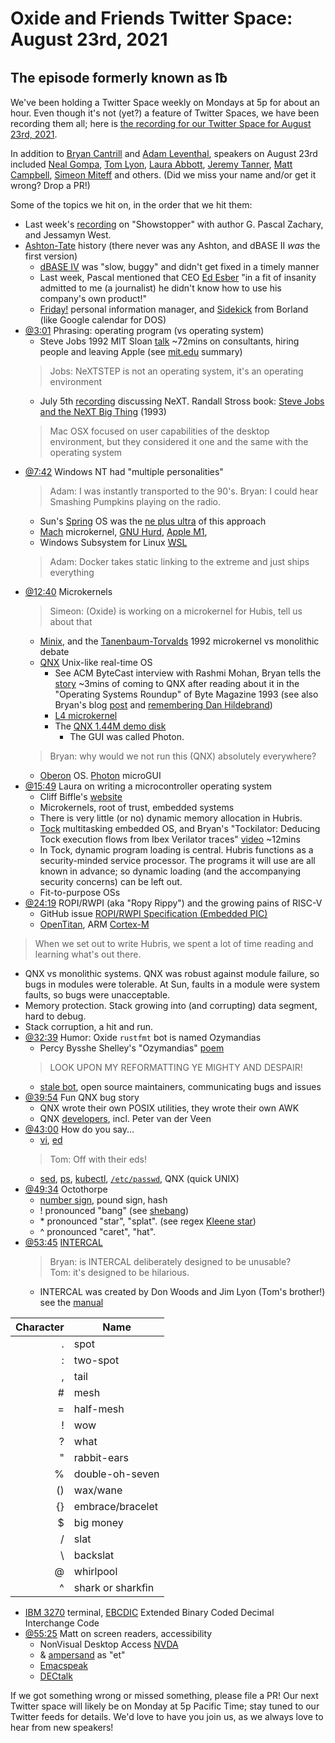 # Oxide and Friends Twitter Space: August 23rd, 2021

## The episode formerly known as ℔

We've been holding a Twitter Space weekly on Mondays at 5p for about an hour.
Even though it's not (yet?) a feature of Twitter Spaces, we have been
recording them all; here is
[the recording for our Twitter Space for August 23rd, 2021](https://youtu.be/-ZRv6EHaQYM).

In addition to
[Bryan Cantrill](https://twitter.com/bcantrill) and
[Adam Leventhal](https://twitter.com/ahl),
speakers on August 23rd included
[Neal Gompa](https://twitter.com/Det_Conan_Kudo),
[Tom Lyon](https://twitter.com/aka_pugs),
[Laura Abbott](https://twitter.com/openlabbott),
[Jeremy Tanner](https://twitter.com/Penguin),
[Matt Campbell](https://twitter.com/mw_campbell),
[Simeon Miteff](https://twitter.com/simeonmiteff)
and others.
(Did we miss your name and/or get it wrong? Drop a PR!)

Some of the topics we hit on, in the order that we hit them:

- Last week's [recording](https://youtu.be/hlQuF75L4TE) on
  "Showstopper" with author G. Pascal Zachary, and Jessamyn West.
- [Ashton-Tate](https://en.wikipedia.org/wiki/Ashton-Tate) history
  (there never was any Ashton, and dBASE II *was* the first version)
  - [dBASE IV][dbase4] was "slow, buggy" and didn't get fixed in a timely manner
  - Last week, Pascal mentioned that CEO
    [Ed Esber](https://en.wikipedia.org/wiki/Ashton-Tate#Ed_Esber)
    "in a fit of insanity admitted to me (a journalist) he didn't
     know how to use his company's own product!"
  - [Friday!](https://en.wikipedia.org/wiki/Ashton-Tate#Friday!)
    personal information manager, and
    [Sidekick](https://en.wikipedia.org/wiki/Borland_Sidekick) from Borland
    (like Google calendar for DOS)
- [@3:01](https://youtu.be/-ZRv6EHaQYM?t=181)
  Phrasing: operating program (vs operating system)
  - Steve Jobs 1992 MIT Sloan [talk](https://youtu.be/Gk-9Fd2mEnI) ~72mins
    on consultants, hiring people and leaving Apple
    (see [mit.edu][jobs-mit] summary)
  > Jobs: NeXTSTEP is not an operating system, it's an operating environment
  - July 5th [recording](https://youtu.be/2H9XQBdLB0Y) discussing NeXT.
    Randall Stross book: [Steve Jobs and the NeXT Big Thing][stross-next] (1993)
  > Mac OSX focused on user capabilities of the desktop environment,
    but they considered it one and the same with the operating system
- [@7:42](https://youtu.be/-ZRv6EHaQYM?t=462)
  Windows NT had "multiple personalities"
  > Adam: I was instantly transported to the 90's.
  > Bryan: I could hear Smashing Pumpkins playing on the radio.
  - Sun's [Spring](https://en.wikipedia.org/wiki/Spring_(operating_system)) OS
    was the [ne plus ultra](https://www.google.com/search?q=ne+plus+ultra)
    of this approach
  - [Mach](https://en.wikipedia.org/wiki/Mach_(kernel)) microkernel,
    [GNU Hurd](https://en.wikipedia.org/wiki/GNU_Hurd),
    [Apple M1](https://en.wikipedia.org/wiki/Apple_M1),
  - Windows Subsystem for Linux
    [WSL](https://en.wikipedia.org/wiki/Windows_Subsystem_for_Linux)
  > Adam: Docker takes static linking to the extreme and just ships everything
- [@12:40](https://youtu.be/-ZRv6EHaQYM?t=760) Microkernels
  > Simeon: (Oxide) is working on a microkernel for Hubis, tell us about that
  - [Minix](https://en.wikipedia.org/wiki/Minix), and the
    [Tanenbaum-Torvalds][kernel-debate] 1992 microkernel vs monolithic debate
  - [QNX](https://en.wikipedia.org/wiki/QNX) Unix-like real-time OS
    - See ACM ByteCast interview with Rashmi Mohan, Bryan tells the
      [story](https://youtu.be/seFP7-KI2OI?t=405) ~3mins of coming to QNX after
      reading about it in the "Operating Systems Roundup" of Byte Magazine 1993
      (see also Bryan's blog [post][dtrace-qnx] and
       [remembering Dan Hildebrand](https://openqnx.com/node/298))
    - [L4 microkernel](https://en.wikipedia.org/wiki/L4_microkernel_family)
    - The [QNX 1.44M demo disk][qnx-demo]
      - The GUI was called Photon.
  > Bryan: why would we not run this (QNX) absolutely everywhere?
  - [Oberon](https://en.wikipedia.org/wiki/Oberon_(operating_system)) OS.
    [Photon][photon] microGUI
- [@15:49](https://youtu.be/-ZRv6EHaQYM?t=949)
  Laura on writing a microcontroller operating system
  - Cliff Biffle's [website](http://cliffle.com/)
  - Microkernels, root of trust, embedded systems
  - There is very little (or no) dynamic memory allocation in Hubris.
  - [Tock](https://www.tockos.org/) multitasking embedded OS, and Bryan's
    "Tockilator: Deducing Tock execution flows from Ibex Verilator traces"
    [video](https://www.youtube.com/watch?v=zPuELAzJyno&t=10534s) ~12mins
  - In Tock, dynamic program loading is central.
    Hubris functions as a security-minded service processor. The programs
    it will use are all known in advance; so dynamic loading (and the
    accompanying security concerns) can be left out.
  - Fit-to-purpose OSs
- [@24:19](https://youtu.be/-ZRv6EHaQYM?t=1459)
  ROPI/RWPI (aka "Ropy Rippy") and the growing pains of RISC-V
  - GitHub issue [ROPI/RWPI Specification (Embedded
    PIC)](https://github.com/riscv/riscv-elf-psabi-doc/issues/128)
  - [OpenTitan](https://opentitan.org/),
    ARM [Cortex-M](https://en.wikipedia.org/wiki/ARM_Cortex-M)
> When we set out to write Hubris, we spent a lot of time reading
> and learning what's out there.
  - QNX vs monolithic systems. QNX was robust against module failure,
    so bugs in modules were tolerable. At Sun, faults in a module
    were system faults, so bugs were unacceptable.
  - Memory protection. Stack growing into (and corrupting) data segment,
    hard to debug.
  - Stack corruption, a hit and run.
- [@32:39](https://youtu.be/-ZRv6EHaQYM?t=1959) Humor: Oxide `rustfmt` bot is named Ozymandias
  - Percy Bysshe Shelley's "Ozymandias" [poem][ozy]
  > LOOK UPON MY REFORMATTING YE MIGHTY AND DESPAIR!
  - [stale bot](https://twitter.com/bcantrill/status/1428187086201376772),
    open source maintainers, communicating bugs and issues
- [@39:54](https://youtu.be/-ZRv6EHaQYM?t=2394) Fun QNX bug story
  - QNX wrote their own POSIX utilities, they wrote their own AWK
  - QNX [developers][qnx-devs], incl. Peter van der Veen
- [@43:00](https://youtu.be/-ZRv6EHaQYM?t=2580) How do you say...
  - [vi](https://en.wikipedia.org/wiki/Vi),
    [ed](https://en.wikipedia.org/wiki/Ed_(text_editor))
  > Tom: Off with their eds!
  - [sed](https://en.wikipedia.org/wiki/Sed),
    [ps](https://en.wikipedia.org/wiki/Ps_(Unix)),
    [kubectl](https://kubernetes.io/docs/reference/kubectl/overview/),
    [`/etc/passwd`](https://en.wikipedia.org/wiki/Passwd#Password_file),
    QNX (quick UNIX)
- [@49:34](https://youtu.be/-ZRv6EHaQYM?t=2974) Octothorpe
  - [number sign](https://en.wikipedia.org/wiki/Number_sign),
    pound sign, hash
  - ! pronounced "bang"
    (see [shebang](https://en.wikipedia.org/wiki/Shebang_(Unix)))
  - \* pronounced "star", "splat".
    (see regex [Kleene star](https://en.wikipedia.org/wiki/Kleene_star))
  - ^ pronounced "caret", "hat".
- [@53:45](https://youtu.be/-ZRv6EHaQYM?t=3225)
  [INTERCAL](https://en.wikipedia.org/wiki/INTERCAL)
  > Bryan: is INTERCAL deliberately designed to be unusable? \
  > Tom: it's designed to be hilarious.
  - INTERCAL was created by Don Woods and Jim Lyon (Tom's brother!)
    see the [manual][intercal-manual]

| Character | Name |
| ---: | --- |
| . | spot |
| : | two-spot |
| , | tail |
| # | mesh |
| = | half-mesh |
| ! | wow |
| ? | what |
| " | rabbit-ears |
| % | double-oh-seven |
| () | wax/wane |
| {} | embrace/bracelet |
| $ | big money |
| / | slat |
| \\ | backslat |
| @ | whirlpool |
| ^ | shark or sharkfin |

- [IBM 3270](https://en.wikipedia.org/wiki/IBM_3270) terminal,
  [EBCDIC](https://en.wikipedia.org/wiki/EBCDIC)
  Extended Binary Coded Decimal Interchange Code
- [@55:25](https://youtu.be/-ZRv6EHaQYM?t=3325)
  Matt on screen readers, accessibility
  - NonVisual Desktop Access [NVDA][nvda]
  - & [ampersand](https://en.wikipedia.org/wiki/Ampersand) as "et"
  - [Emacspeak](https://en.wikipedia.org/wiki/Emacspeak)
  - [DECtalk](https://en.wikipedia.org/wiki/DECtalk)

If we got something wrong or missed something, please file a PR!
Our next Twitter space will likely be on Monday at 5p Pacific Time; stay tuned
to our Twitter feeds for details.  We'd love to have you join us, as we
always love to hear from new speakers!

[dbase4]: https://en.wikipedia.org/wiki/Ashton-Tate#dBASE_IV:_Decline_and_fall_(1988%E2%80%931990)
[jobs-mit]: https://mitsloan.mit.edu/ideas-made-to-matter/steve-jobs-talks-consultants-hiring-and-leaving-apple-unearthed-1992-talk
[stross-next]: https://www.google.com/books/edition/STEVE_JOBS_THE_NEXT_BIG_THING/j5JQAAAAMAAJ
[kernel-debate]: https://en.wikipedia.org/wiki/Tanenbaum%E2%80%93Torvalds_debate
[dtrace-qnx]: http://dtrace.org/blogs/bmc/2007/11/08/dtrace-on-qnx/
[photon]: http://www.qnx.com/developers/docs/6.5.0SP1.update/com.qnx.doc.neutrino_user_guide/using_photon.html
[ozy]: https://www.poetryfoundation.org/poems/46565/ozymandias
[qnx-devs]: http://community.qnx.com/sf/docman/do/downloadDocument/projects.core_os/docman.root.os_docs/doc1073/15
[intercal-manual]: https://www.google.com/search?q=intercal+programming+language+reference
[nvda]: https://en.wikipedia.org/wiki/NonVisual_Desktop_Access
[qnx-demo]: https://web.archive.org/web/20001202195500/http://www.qnx.com:80/demodisk/index.html 


